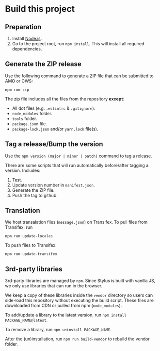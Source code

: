 # Build this project

## Preparation

1. Install [Node.js](https://nodejs.org/en/).
2. Go to the project root, run `npm install`. This will install all required dependencies.

## Generate the ZIP release

Use the following command to generate a ZIP file that can be submitted to AMO or CWS:

```
npm run zip
```

The zip file includes all the files from the repository **except**:

* All dot files (e.g. `.eslintrc` & `.gitignore`).
* `node_modules` folder.
* `tools` folder.
* `package.json` file.
* `package-lock.json` and/or `yarn.lock` file(s).

<!-- FIXME: is this statement still true?
* `vendor/codemirror/lib` files. This path is excluded because it contains a file modified for development purposes only. Instead, the CodeMirror files are copied directly from `node_modules/codemirror/lib`.
-->

## Tag a release/Bump the version

Use the `npm version (major | minor | patch)` command to tag a release.

There are some scripts that will run automatically before/after tagging a version. Includes:

1. Test.
2. Update version number in `manifest.json`.
3. Generate the ZIP file.
4. Push the tag to github.

## Translation

We host transalation files (`message.json`) on Transifex. To pull files from Transifex, run

```
npm run update-locales
```

To push files to Transifex:

```
npm run update-transifex
```

## 3rd-party libraries

3rd-party libraries are managed by `npm`. Since Stylus is built with vanilla JS, we only use libraries that can run in the browser.

We keep a copy of these libraries inside the `vendor` directory so users can side-load this repository without executing the build script. These files are downloaded from CDN or pulled from npm (`node_modules`).

To add/update a library to the latest version, run `npm install PACKAGE_NAME@latest`.

To remove a library, run `npm uninstall PACKAGE_NAME`.

After the (un)installation, run `npm run build-vendor` to rebuild the vendor folder.

